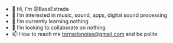 - 👋 Hi, I’m @BassEstrada
- 👀 I’m interested in music, sound, apps, digital sound processing
- 🌱 I’m currently learning nothing
- 💞️ I’m looking to collaborate on nothing
- 📫 How to reach me tornadonoise@gmail.com and be polite

<!---
BassEstrada/BassEstrada is a ✨ special ✨ repository because its `README.md` (this file) appears on your GitHub profile.
You can click the Preview link to take a look at your changes.
--->
